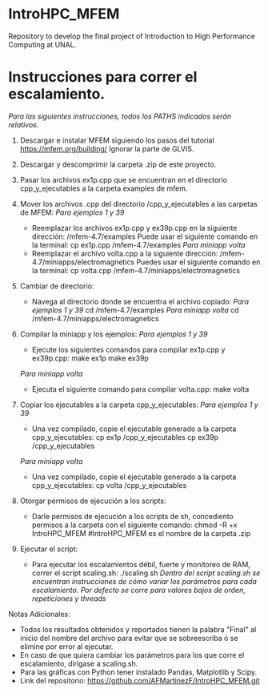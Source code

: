 # IntroHPC_MFEM
Repository to develop the final project of Introduction to High Performance Computing at UNAL.

# Instrucciones para correr el escalamiento. 
*Para las siguientes instrucciones, todos los PATHS indicados serán relativos.*

1. Descargar e instalar MFEM siguiendo los pasos del tutorial https://mfem.org/building/ Ignorar la parte de GLVIS.
2. Descargar y descomprimir la carpeta .zip de este proyecto. 
3. Pasar los archivos ex1p.cpp que se encuentran en el directorio cpp_y_ejecutables a la carpeta examples de mfem. 

3. Mover los archivos .cpp del directorio /cpp_y_ejecutables a las carpetas de MFEM:
     *Para ejemplos 1 y 39*
   - Reemplazar los archivos ex1p.cpp y ex39p.cpp en la siguiente dirección:
     /mfem-4.7/examples
     Puede usar el siguiente comando en la terminal:
     cp ex1p.cpp /mfem-4.7/examples
     *Para miniapp volta*
   - Reemplazar el archivo volta.cpp a la siguiente dirección:
     /mfem-4.7/miniapps/electromagnetics
     Puedes usar el siguiente comando en la terminal:
     cp volta.cpp /mfem-4.7/miniapps/electromagnetics

4. Cambiar de directorio:
   - Navega al directorio donde se encuentra el archivo copiado:
     *Para ejemplos 1 y 39*
     cd /mfem-4.7/examples
     *Para miniapp volta*
     cd /mfem-4.7/miniapps/electromagnetics

5. Compilar la miniapp y los ejemplos:
   *Para ejemplos 1 y 39*
    - Ejecute los siguientes comandos para compilar ex1p.cpp y ex39p.cpp:
      make ex1p
      make ex39p
   
   *Para miniapp volta*
   - Ejecuta el siguiente comando para compilar volta.cpp:
     make volta

6. Copiar los ejecutables a la carpeta cpp_y_ejecutables:
   *Para ejemplos 1 y 39*
   - Una vez compilado, copie el ejecutable generado a la carpeta cpp_y_ejecutables:
     cp ex1p /cpp_y_ejecutables
     cp ex39p /cpp_y_ejecutables

    *Para miniapp volta*
    - Una vez compilado, copie el ejecutable generado a la carpeta cpp_y_ejecutables:
     cp volta /cpp_y_ejecutables

7. Otorgar permisos de ejecución a los scripts:
   - Darle permisos de ejecución a los scripts de sh, concediento permisos a la carpeta con el siguiente comando:
     chmod -R +x IntroHPC_MFEM  #IntroHPC_MFEM es el nombre de la carpeta .zip

8. Ejecutar el script:
   - Para ejecutar los escalamientos débil, fuerte y monitoreo de RAM, correr el script scaling.sh:
    ./scaling.sh 
   *Dentro del script scaling.sh se encuentran instrucciones de cómo variar los parámetros para cada escalamiento.*
   *Por defecto se corre para valores bajos de orden, repeticiones y threads*


Notas Adicionales:
- Todos los resultados obtenidos y reportados tienen la palabra "Final" al inicio del nombre del archivo para evitar que se sobreescriba ó se elimine por error al ejecutar. 
- En caso de que quiera cambiar los parámetros para los que corre el escalamiento, dirígase a scaling.sh.
- Para las gráficas con Python tener instalado Pandas, Matplotlib y Scipy.
- Link del repositorio: https://github.com/AFMartinezF/IntroHPC_MFEM.git

